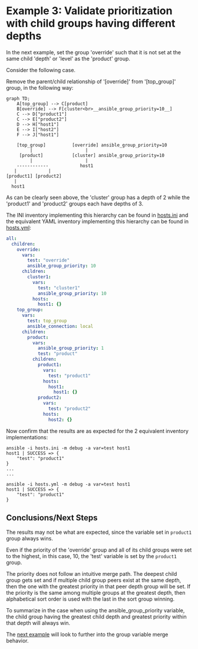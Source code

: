 
# Example 3: Validate prioritization with child groups having different depths

In the next example, set the group 'override' such that it is not set at the same child 'depth' or 'level' as the 'product' group. 

Consider the following case.

Remove the parent/child relationship of '[override]' from '[top_group]' group, in the following way:


```mermaid
graph TD;
    A[top_group] --> C[product]
    B[override] --> F[cluster<br>__ansible_group_priority=10__]
    C --> D["product1"]
    C --> E["product2"]
    D --> H["host1"]
    E --> I["host2"]
    F --> J["host1"]
```


```output
    [top_group]          [override] ansible_group_priority=10
         |                    |
     [product]           [cluster] ansible_group_priority=10
         |                    |
    ------------            host1
   |            |            
[product1] [product2]  
   |
  host1 
```

As can be clearly seen above, the 'cluster' group has a depth of 2 while the 'product1' and 'product2' groups each have depths of 3.

The INI inventory implementing this hierarchy can be found in [hosts.ini](./hosts.ini) and the equivalent YAML inventory implementing this hierarchy can be found in [hosts.yml](./hosts.yml):

```yaml
all:
  children:
    override:
      vars:
        test: "override"
        ansible_group_priority: 10
      children:
        cluster1:
          vars:
            test: "cluster1"
            ansible_group_priority: 10
          hosts:
            host1: {}
    top_group:
      vars:
        test: top_group
        ansible_connection: local
      children:
        product:
          vars:
            ansible_group_priority: 1
            test: "product"
          children:
            product1:
              vars:
                test: "product1"
              hosts:
                host1:
                  host1: {}
            product2:
              vars:
                test: "product2"
              hosts:
                host2: {}
```

Now confirm that the results are as expected for the 2 equivalent inventory implementations:

```output
ansible -i hosts.ini -m debug -a var=test host1
host1 | SUCCESS => {
    "test": "product1"
}
...
...

ansible -i hosts.yml -m debug -a var=test host1
host1 | SUCCESS => {
    "test": "product1"
}
```



## Conclusions/Next Steps

The results may not be what are expected, since the variable set in `product1` group always wins. 

Even if the priority of the 'override' group and all of its child groups were set to the highest, in this case, 10, the 'test' variable is set by the `product1` group.

The priority does not follow an intuitive merge path.  The deepest child group gets set and if multiple child group peers exist at the same depth, then the one with the greatest priority in that peer depth group will be set.  If the priority is the same among multiple groups at the greatest depth, then alphabetical sort order is used with the last in the sort group winning. 

To summarize in the case when using the ansible_group_priority variable, the child group having the greatest child depth and greatest priority within that depth will always win.

The [next example](../example4/README.md) will look to further into the group variable merge behavior.
